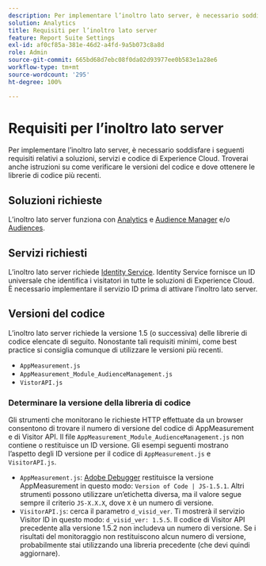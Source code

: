 ```yaml
---
description: Per implementare l’inoltro lato server, è necessario soddisfare i seguenti requisiti relativi a soluzioni, servizi e codice di Experience Cloud. Troverai anche istruzioni su come verificare le versioni del codice e dove ottenere le librerie di codice più recenti.
solution: Analytics
title: Requisiti per l’inoltro lato server
feature: Report Suite Settings
exl-id: af0cf85a-381e-46d2-a4fd-9a5b073c8a8d
role: Admin
source-git-commit: 665bd68d7ebc08f0da02d93977ee0b583e1a28e6
workflow-type: tm+mt
source-wordcount: '295'
ht-degree: 100%

---
```


# Requisiti per l’inoltro lato server

Per implementare l’inoltro lato server, è necessario soddisfare i seguenti requisiti relativi a soluzioni, servizi e codice di Experience Cloud. Troverai anche istruzioni su come verificare le versioni del codice e dove ottenere le librerie di codice più recenti.

## Soluzioni richieste

L’inoltro lato server funziona con [Analytics](https://www.adobe.com/it/data-analytics-cloud/analytics.html) e [Audience Manager](https://www.adobe.com/it/data-analytics-cloud/audience-manager.html) e/o [Audiences](https://experienceleague.adobe.com/docs/core-services/interface/audiences/audience-library.html?lang=it).

## Servizi richiesti

L’inoltro lato server richiede [Identity Service](https://experienceleague.adobe.com/docs/id-service/using/home.html?lang=it). Identity Service fornisce un ID universale che identifica i visitatori in tutte le soluzioni di Experience Cloud. È necessario implementare il servizio ID prima di attivare l’inoltro lato server.

## Versioni del codice

L’inoltro lato server richiede la versione 1.5 (o successiva) delle librerie di codice elencate di seguito. Nonostante tali requisiti minimi, come best practice si consiglia comunque di utilizzare le versioni più recenti.

* `AppMeasurement.js`
* `AppMeasurement_Module_AudienceManagement.js`
* `VistorAPI.js`

### Determinare la versione della libreria di codice

Gli strumenti che monitorano le richieste HTTP effettuate da un browser consentono di trovare il numero di versione del codice di AppMeasurement e di Visitor API. Il file `AppMeasurement_Module_AudienceManagement.js` non contiene o restituisce un ID versione. Gli esempi seguenti mostrano l’aspetto degli ID versione per il codice di `AppMeasurement.js` e `VisitorAPI.js`.

* `AppMeasurement.js`: [Adobe Debugger](https://experienceleague.adobe.com/docs/analytics/implementation/validate/debugger.html?lang=it) restituisce la versione AppMeasurement in questo modo: `Version of Code | JS-1.5.1`. Altri strumenti possono utilizzare un’etichetta diversa, ma il valore segue sempre il criterio `JS-X.X.X`, dove `X` è un numero di versione.
* `VisitorAPI.js`: cerca il parametro `d_visid_ver`. Ti mostrerà il servizio Visitor ID in questo modo: `d_visid_ver: 1.5.5`. Il codice di Visitor API precedente alla versione 1.5.2 non includeva un numero di versione. Se i risultati del monitoraggio non restituiscono alcun numero di versione, probabilmente stai utilizzando una libreria precedente (che devi quindi aggiornare).
